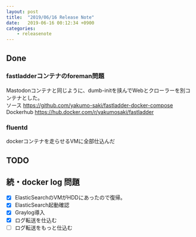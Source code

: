 ```yaml
---
layout: post
title:  "2019/06/16 Release Note"
date:   2019-06-16 00:12:34 +0900
categories:
    - releasenote
---
```

## Done
### fastladderコンテナのforeman問題

Mastodonコンテナと同じように、dumb-initを挟んでWebとクローラーを別コンテナとした。  
ソース https://github.com/yakumo-saki/fastladder-docker-compose
Dockerhub https://hub.docker.com/r/yakumosaki/fastladder

### fluentd

dockerコンテナを走らせるVMに全部仕込んだ

## TODO 

## 続・docker log 問題

- [x] ElasticSearchのVMがHDDにあったので復帰。  
- [x] ElasticSearch起動確認
- [x] Graylog導入
- [x] ログ転送を仕込む
- [ ] ログ転送をもっと仕込む
